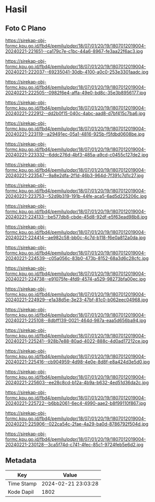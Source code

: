 # Hasil

## Foto C Plano

https://sirekap-obj-formc.kpu.go.id/fbd4/pemilu/pdpr/18/07/01/20/19/1807012019004-20240221-221651--ca179c7e-c1bc-44a6-8967-fe3aa22f6ac3.jpg

https://sirekap-obj-formc.kpu.go.id/fbd4/pemilu/pdpr/18/07/01/20/19/1807012019004-20240221-222037--69235041-30db-4100-a0c0-253e3301aadc.jpg

https://sirekap-obj-formc.kpu.go.id/fbd4/pemilu/pdpr/18/07/01/20/19/1807012019004-20240221-222505--0982f6e4-affa-49e0-bd8c-35e3b8956177.jpg

https://sirekap-obj-formc.kpu.go.id/fbd4/pemilu/pdpr/18/07/01/20/19/1807012019004-20240221-222912--dd2b0f15-040c-4abc-aad8-d7bf415c7ba6.jpg

https://sirekap-obj-formc.kpu.go.id/fbd4/pemilu/pdpr/18/07/01/20/19/1807012019004-20240221-223119--a29491ec-05a1-4816-925b-f5fdbd0608be.jpg

https://sirekap-obj-formc.kpu.go.id/fbd4/pemilu/pdpr/18/07/01/20/19/1807012019004-20240221-223332--6ddc276d-4bf3-485a-a9cd-c0455c127de2.jpg

https://sirekap-obj-formc.kpu.go.id/fbd4/pemilu/pdpr/18/07/01/20/19/1807012019004-20240221-223547--9a8e2dfa-2f1d-46b3-964d-7f391c7d1c27.jpg

https://sirekap-obj-formc.kpu.go.id/fbd4/pemilu/pdpr/18/07/01/20/19/1807012019004-20240221-223753--52d9b319-191b-44fe-aca5-6ad5d225206c.jpg

https://sirekap-obj-formc.kpu.go.id/fbd4/pemilu/pdpr/18/07/01/20/19/1807012019004-20240221-224133--be577db8-cbde-45d8-92df-e5f63ead98b8.jpg

https://sirekap-obj-formc.kpu.go.id/fbd4/pemilu/pdpr/18/07/01/20/19/1807012019004-20240221-224414--ae982c58-bb0c-4c7d-b118-f6e0a812a0da.jpg

https://sirekap-obj-formc.kpu.go.id/fbd4/pemilu/pdpr/18/07/01/20/19/1807012019004-20240221-224539--c05a056c-83b0-473b-8152-68a3d6c28cfc.jpg

https://sirekap-obj-formc.kpu.go.id/fbd4/pemilu/pdpr/18/07/01/20/19/1807012019004-20240221-224738--e91075fe-4fd9-4574-a529-98273bfa00ec.jpg

https://sirekap-obj-formc.kpu.go.id/fbd4/pemilu/pdpr/18/07/01/20/19/1807012019004-20240221-224929--e1a38d5e-3e23-47bf-81c0-b062eec04968.jpg

https://sirekap-obj-formc.kpu.go.id/fbd4/pemilu/pdpr/18/07/01/20/19/1807012019004-20240221-225108--8dbff139-0021-464d-987a-eaa5d656ba94.jpg

https://sirekap-obj-formc.kpu.go.id/fbd4/pemilu/pdpr/18/07/01/20/19/1807012019004-20240221-225241--928b7e88-80ad-4022-888c-4d0ad17212ce.jpg

https://sirekap-obj-formc.kpu.go.id/fbd4/pemilu/pdpr/18/07/01/20/19/1807012019004-20240221-225416--cb904959-4d98-4e0e-8d8f-e8a424d3e5d0.jpg

https://sirekap-obj-formc.kpu.go.id/fbd4/pemilu/pdpr/18/07/01/20/19/1807012019004-20240221-225603--ee28c8cd-b12a-4b9a-b632-4ed51d36da2c.jpg

https://sirekap-obj-formc.kpu.go.id/fbd4/pemilu/pdpr/18/07/01/20/19/1807012019004-20240221-225722--b6bb2061-6ec4-4990-aae2-b8f99110f867.jpg

https://sirekap-obj-formc.kpu.go.id/fbd4/pemilu/pdpr/18/07/01/20/19/1807012019004-20240221-225906--022ca54c-2fae-4a29-ba0d-8786792f504d.jpg

https://sirekap-obj-formc.kpu.go.id/fbd4/pemilu/pdpr/18/07/01/20/19/1807012019004-20240221-230128--3ca5f74d-c741-4fec-85c1-9724feb5e6d2.jpg


## Metadata

| Key        | Value               |
| ---------- | ------------------- |
| Time Stamp | 2024-02-21 23:03:28 |
| Kode Dapil | 1802                |



